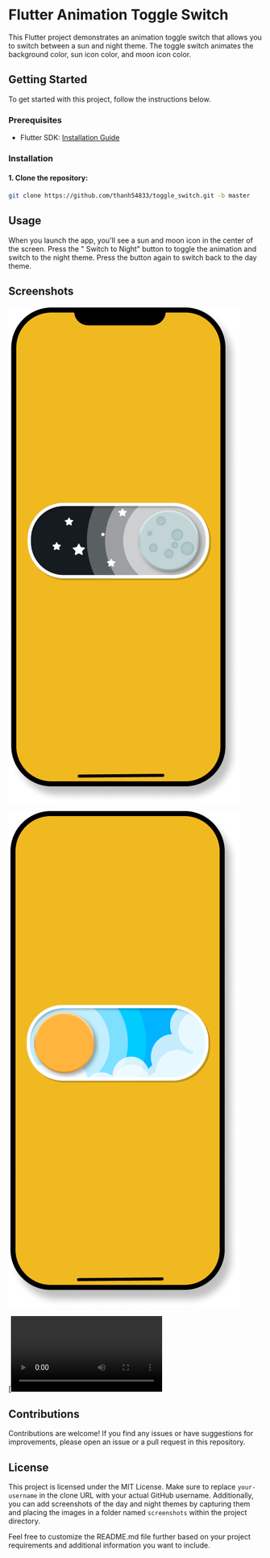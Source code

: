 # Flutter Animation Toggle Switch

This Flutter project demonstrates an animation toggle switch that allows you to switch between a sun
and night theme. The toggle switch animates the background color, sun icon color, and moon icon
color.

## Getting Started

To get started with this project, follow the instructions below.

### Prerequisites

- Flutter SDK: [Installation Guide](https://flutter.dev/docs/get-started/install)

### Installation

#### 1. Clone the repository:

```bash
git clone https://github.com/thanh54833/toggle_switch.git -b master
```

## Usage

When you launch the app, you'll see a sun and moon icon in the center of the screen. Press the "
Switch to Night" button to toggle the animation and switch to the night theme. Press the button
again to switch back to the day theme.

## Screenshots

![Screenshot sun](screenshot/screenshot_night.png)

![Screenshot night](screenshot/screenshot_sun.png)

[![Watch the video](screenshot/video.MP4)

## Contributions

Contributions are welcome! If you find any issues or have suggestions for improvements, please open
an issue or a pull request in this repository.

## License

This project is licensed under the MIT License. Make sure to replace `your-username` in the clone
URL with your actual GitHub username. Additionally, you can add screenshots of the day and night
themes by capturing them and placing the images in a folder named `screenshots` within the project
directory.

Feel free to customize the README.md file further based on your project requirements and additional
information you want to include.

